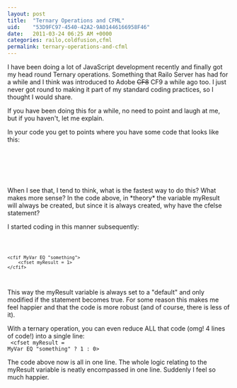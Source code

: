 ```yaml
---
layout: post
title:  "Ternary Operations and CFML"
uid:	"53D9FC97-4540-42A2-9A01446166958F46"
date:   2011-03-24 06:25 AM +0000
categories: railo,coldfusion,cfml
permalink: ternary-operations-and-cfml
---
```

<p>
I have been doing a lot of JavaScript development recently and finally got my head round Ternary operations. Something that Railo Server has had for a while and I think was introduced to Adobe <del>CF8</del> CF9 a while ago too. I just never got round to making it part of my standard coding practices, so I thought I would share. 
</p>
<p>
If you have been doing this for a while, no need to point and laugh at me, but if you haven't, let me explain. 
</p>

<p>
In your code you get to points where you have some code that looks like this:
<br>
<code>
<cfif MyVar EQ "something">
	<cfset myResult = 1>
<cfelse>
	<cfset myResult = 0>
</cfif>
</code>
</p>

<p>
When I see that, I tend to think, what is the fastest way to do this? What makes more sense? In the code above, in *theory* the variable myResult will always be created, but since it is always created, why have the cfelse statement?
</p>
	
<p>
I started coding in this manner subsequently:
<br>
<code>
	<cfset myResult = 0>

	<cfif MyVar EQ "something">
		<cfset myResult = 1>
	</cfif>	
</code>
</p>
<p>
This way the myResult variable is always set to a "default" and only modified if the <cfif> statement becomes true. For some reason this makes me feel happier and that the code is more robust (and of course, there is less of it).
</p>	

<p>

With a ternary operation, you can even reduce ALL that code (omg! 4 lines of code!) into a single line:
<br>
<code>
	<cfset myResult = MyVar EQ "something" ? 1 : 0>	
</code>
</p>	

<p>
The code above now is all in one line. The whole logic relating to the myResult variable is neatly encompassed in one line. Suddenly I feel so much happier.
</p>